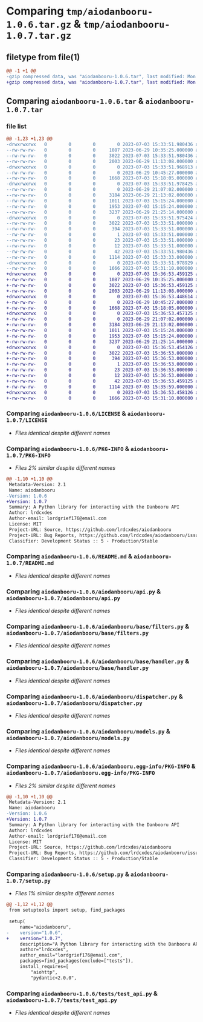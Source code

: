 # Comparing `tmp/aiodanbooru-1.0.6.tar.gz` & `tmp/aiodanbooru-1.0.7.tar.gz`

## filetype from file(1)

```diff
@@ -1 +1 @@
-gzip compressed data, was "aiodanbooru-1.0.6.tar", last modified: Mon Jul  3 15:33:51 2023, max compression
+gzip compressed data, was "aiodanbooru-1.0.7.tar", last modified: Mon Jul  3 15:36:53 2023, max compression
```

## Comparing `aiodanbooru-1.0.6.tar` & `aiodanbooru-1.0.7.tar`

### file list

```diff
@@ -1,23 +1,23 @@
-drwxrwxrwx   0        0        0        0 2023-07-03 15:33:51.980436 aiodanbooru-1.0.6/
--rw-rw-rw-   0        0        0     1087 2023-06-29 10:35:25.000000 aiodanbooru-1.0.6/LICENSE
--rw-rw-rw-   0        0        0     3022 2023-07-03 15:33:51.980436 aiodanbooru-1.0.6/PKG-INFO
--rw-rw-rw-   0        0        0     2003 2023-06-29 11:13:08.000000 aiodanbooru-1.0.6/README.md
-drwxrwxrwx   0        0        0        0 2023-07-03 15:33:51.968913 aiodanbooru-1.0.6/aiodanbooru/
--rw-rw-rw-   0        0        0        0 2023-06-29 10:45:27.000000 aiodanbooru-1.0.6/aiodanbooru/__init__.py
--rw-rw-rw-   0        0        0     1668 2023-07-03 15:18:05.000000 aiodanbooru-1.0.6/aiodanbooru/api.py
-drwxrwxrwx   0        0        0        0 2023-07-03 15:33:51.978425 aiodanbooru-1.0.6/aiodanbooru/base/
--rw-rw-rw-   0        0        0        0 2023-06-29 21:07:02.000000 aiodanbooru-1.0.6/aiodanbooru/base/__init__.py
--rw-rw-rw-   0        0        0     3184 2023-06-29 21:13:02.000000 aiodanbooru-1.0.6/aiodanbooru/base/filters.py
--rw-rw-rw-   0        0        0     1011 2023-07-03 15:15:24.000000 aiodanbooru-1.0.6/aiodanbooru/base/handler.py
--rw-rw-rw-   0        0        0     1953 2023-07-03 15:15:24.000000 aiodanbooru-1.0.6/aiodanbooru/dispatcher.py
--rw-rw-rw-   0        0        0     3237 2023-06-29 21:25:14.000000 aiodanbooru-1.0.6/aiodanbooru/models.py
-drwxrwxrwx   0        0        0        0 2023-07-03 15:33:51.975424 aiodanbooru-1.0.6/aiodanbooru.egg-info/
--rw-rw-rw-   0        0        0     3022 2023-07-03 15:33:51.000000 aiodanbooru-1.0.6/aiodanbooru.egg-info/PKG-INFO
--rw-rw-rw-   0        0        0      394 2023-07-03 15:33:51.000000 aiodanbooru-1.0.6/aiodanbooru.egg-info/SOURCES.txt
--rw-rw-rw-   0        0        0        1 2023-07-03 15:33:51.000000 aiodanbooru-1.0.6/aiodanbooru.egg-info/dependency_links.txt
--rw-rw-rw-   0        0        0       23 2023-07-03 15:33:51.000000 aiodanbooru-1.0.6/aiodanbooru.egg-info/requires.txt
--rw-rw-rw-   0        0        0       12 2023-07-03 15:33:51.000000 aiodanbooru-1.0.6/aiodanbooru.egg-info/top_level.txt
--rw-rw-rw-   0        0        0       42 2023-07-03 15:33:51.980436 aiodanbooru-1.0.6/setup.cfg
--rw-rw-rw-   0        0        0     1114 2023-07-03 15:33:33.000000 aiodanbooru-1.0.6/setup.py
-drwxrwxrwx   0        0        0        0 2023-07-03 15:33:51.978929 aiodanbooru-1.0.6/tests/
--rw-rw-rw-   0        0        0     1666 2023-07-03 15:31:10.000000 aiodanbooru-1.0.6/tests/test_api.py
+drwxrwxrwx   0        0        0        0 2023-07-03 15:36:53.459125 aiodanbooru-1.0.7/
+-rw-rw-rw-   0        0        0     1087 2023-06-29 10:35:25.000000 aiodanbooru-1.0.7/LICENSE
+-rw-rw-rw-   0        0        0     3022 2023-07-03 15:36:53.459125 aiodanbooru-1.0.7/PKG-INFO
+-rw-rw-rw-   0        0        0     2003 2023-06-29 11:13:08.000000 aiodanbooru-1.0.7/README.md
+drwxrwxrwx   0        0        0        0 2023-07-03 15:36:53.448614 aiodanbooru-1.0.7/aiodanbooru/
+-rw-rw-rw-   0        0        0        0 2023-06-29 10:45:27.000000 aiodanbooru-1.0.7/aiodanbooru/__init__.py
+-rw-rw-rw-   0        0        0     1668 2023-07-03 15:18:05.000000 aiodanbooru-1.0.7/aiodanbooru/api.py
+drwxrwxrwx   0        0        0        0 2023-07-03 15:36:53.457125 aiodanbooru-1.0.7/aiodanbooru/base/
+-rw-rw-rw-   0        0        0        0 2023-06-29 21:07:02.000000 aiodanbooru-1.0.7/aiodanbooru/base/__init__.py
+-rw-rw-rw-   0        0        0     3184 2023-06-29 21:13:02.000000 aiodanbooru-1.0.7/aiodanbooru/base/filters.py
+-rw-rw-rw-   0        0        0     1011 2023-07-03 15:15:24.000000 aiodanbooru-1.0.7/aiodanbooru/base/handler.py
+-rw-rw-rw-   0        0        0     1953 2023-07-03 15:15:24.000000 aiodanbooru-1.0.7/aiodanbooru/dispatcher.py
+-rw-rw-rw-   0        0        0     3237 2023-06-29 21:25:14.000000 aiodanbooru-1.0.7/aiodanbooru/models.py
+drwxrwxrwx   0        0        0        0 2023-07-03 15:36:53.454126 aiodanbooru-1.0.7/aiodanbooru.egg-info/
+-rw-rw-rw-   0        0        0     3022 2023-07-03 15:36:53.000000 aiodanbooru-1.0.7/aiodanbooru.egg-info/PKG-INFO
+-rw-rw-rw-   0        0        0      394 2023-07-03 15:36:53.000000 aiodanbooru-1.0.7/aiodanbooru.egg-info/SOURCES.txt
+-rw-rw-rw-   0        0        0        1 2023-07-03 15:36:53.000000 aiodanbooru-1.0.7/aiodanbooru.egg-info/dependency_links.txt
+-rw-rw-rw-   0        0        0       23 2023-07-03 15:36:53.000000 aiodanbooru-1.0.7/aiodanbooru.egg-info/requires.txt
+-rw-rw-rw-   0        0        0       12 2023-07-03 15:36:53.000000 aiodanbooru-1.0.7/aiodanbooru.egg-info/top_level.txt
+-rw-rw-rw-   0        0        0       42 2023-07-03 15:36:53.459125 aiodanbooru-1.0.7/setup.cfg
+-rw-rw-rw-   0        0        0     1114 2023-07-03 15:35:59.000000 aiodanbooru-1.0.7/setup.py
+drwxrwxrwx   0        0        0        0 2023-07-03 15:36:53.458126 aiodanbooru-1.0.7/tests/
+-rw-rw-rw-   0        0        0     1666 2023-07-03 15:31:10.000000 aiodanbooru-1.0.7/tests/test_api.py
```

### Comparing `aiodanbooru-1.0.6/LICENSE` & `aiodanbooru-1.0.7/LICENSE`

 * *Files identical despite different names*

### Comparing `aiodanbooru-1.0.6/PKG-INFO` & `aiodanbooru-1.0.7/PKG-INFO`

 * *Files 2% similar despite different names*

```diff
@@ -1,10 +1,10 @@
 Metadata-Version: 2.1
 Name: aiodanbooru
-Version: 1.0.6
+Version: 1.0.7
 Summary: A Python library for interacting with the Danbooru API
 Author: lrdcxdes
 Author-email: lordgrief176@email.com
 License: MIT
 Project-URL: Source, https://github.com/lrdcxdes/aiodanbooru
 Project-URL: Bug Reports, https://github.com/lrdcxdes/aiodanbooru/issues
 Classifier: Development Status :: 5 - Production/Stable
```

### Comparing `aiodanbooru-1.0.6/README.md` & `aiodanbooru-1.0.7/README.md`

 * *Files identical despite different names*

### Comparing `aiodanbooru-1.0.6/aiodanbooru/api.py` & `aiodanbooru-1.0.7/aiodanbooru/api.py`

 * *Files identical despite different names*

### Comparing `aiodanbooru-1.0.6/aiodanbooru/base/filters.py` & `aiodanbooru-1.0.7/aiodanbooru/base/filters.py`

 * *Files identical despite different names*

### Comparing `aiodanbooru-1.0.6/aiodanbooru/base/handler.py` & `aiodanbooru-1.0.7/aiodanbooru/base/handler.py`

 * *Files identical despite different names*

### Comparing `aiodanbooru-1.0.6/aiodanbooru/dispatcher.py` & `aiodanbooru-1.0.7/aiodanbooru/dispatcher.py`

 * *Files identical despite different names*

### Comparing `aiodanbooru-1.0.6/aiodanbooru/models.py` & `aiodanbooru-1.0.7/aiodanbooru/models.py`

 * *Files identical despite different names*

### Comparing `aiodanbooru-1.0.6/aiodanbooru.egg-info/PKG-INFO` & `aiodanbooru-1.0.7/aiodanbooru.egg-info/PKG-INFO`

 * *Files 2% similar despite different names*

```diff
@@ -1,10 +1,10 @@
 Metadata-Version: 2.1
 Name: aiodanbooru
-Version: 1.0.6
+Version: 1.0.7
 Summary: A Python library for interacting with the Danbooru API
 Author: lrdcxdes
 Author-email: lordgrief176@email.com
 License: MIT
 Project-URL: Source, https://github.com/lrdcxdes/aiodanbooru
 Project-URL: Bug Reports, https://github.com/lrdcxdes/aiodanbooru/issues
 Classifier: Development Status :: 5 - Production/Stable
```

### Comparing `aiodanbooru-1.0.6/setup.py` & `aiodanbooru-1.0.7/setup.py`

 * *Files 1% similar despite different names*

```diff
@@ -1,12 +1,12 @@
 from setuptools import setup, find_packages
 
 setup(
     name="aiodanbooru",
-    version="1.0.6",
+    version="1.0.7",
     description="A Python library for interacting with the Danbooru API",
     author="lrdcxdes",
     author_email="lordgrief176@email.com",
     packages=find_packages(exclude=["tests"]),
     install_requires=[
         "aiohttp",
         "pydantic<2.0.0",
```

### Comparing `aiodanbooru-1.0.6/tests/test_api.py` & `aiodanbooru-1.0.7/tests/test_api.py`

 * *Files identical despite different names*

